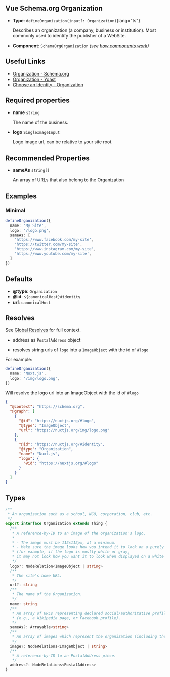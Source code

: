 ## Vue Schema.org Organization

- **Type**: `defineOrganization(input?: Organization)`{lang="ts"}

  Describes an organization (a company, business or institution). Most commonly used to identify the publisher of a WebSite.

- **Component**: `SchemaOrgOrganization` _(see [how components work](/components/))_

## Useful Links

- [Organization - Schema.org](https://schema.org/Organization)
- [Organization - Yoast](https://developer.yoast.com/features/schema/pieces/organization)
- [Choose an Identity - Organization](/guide/guides/identity.html#organization)

## Required properties

- **name** `string`

  The name of the business.

- **logo** `SingleImageInput`

  Logo image url, can be relative to your site root.

## Recommended Properties

- **sameAs**  `string[]`

  An array of URLs that also belong to the Organization

## Examples

### Minimal

```ts
defineOrganization({
  name: 'My Site',
  logo: '/logo.png',
  sameAs: [
    'https://www.facebook.com/my-site',
    'https://twitter.com/my-site',
    'https://www.instagram.com/my-site',
    'https://www.youtube.com/my-site',
  ]
})
```

## Defaults

- **@type**: `Organization`
- **@id**: `${canonicalHost}#identity`
- **url**: `canonicalHost`

## Resolves

See [Global Resolves](/guide/how-it-works.html#global-resolves) for full context.

- address as `PostalAddress` object

- resolves string urls of `logo` into a `ImageObject` with the id of `#logo`

For example:

```ts
defineOrganization({
  name: 'Nuxt.js',
  logo: '/img/logo.png',
})
```

Will resolve the logo url into an ImageObject with the id of `#logo`

```json
{
  "@context": "https://schema.org",
  "@graph": [
    {
      "@id": "https://nuxtjs.org/#logo",
      "@type": "ImageObject",
      "url": "https://nuxtjs.org/img/logo.png"
    },
    {
      "@id": "https://nuxtjs.org/#identity",
      "@type": "Organization",
      "name": "Nuxt.js",
      "logo": {
        "@id": "https://nuxtjs.org/#logo"
      }
    }
  ]
}
```

## Types

```ts
/**
 * An organization such as a school, NGO, corporation, club, etc.
 */
export interface Organization extends Thing {
  /**
   * A reference-by-ID to an image of the organization's logo.
   *
   * - The image must be 112x112px, at a minimum.
   * - Make sure the image looks how you intend it to look on a purely white background
   * (for example, if the logo is mostly white or gray,
   * it may not look how you want it to look when displayed on a white background).
   */
  logo?: NodeRelation<ImageObject | string>
  /**
   * The site's home URL.
   */
  url?: string
  /**
   * The name of the Organization.
   */
  name: string
  /**
   * An array of URLs representing declared social/authoritative profiles of the organization
   * (e.g., a Wikipedia page, or Facebook profile).
   */
  sameAs?: Arrayable<string>
  /**
   * An array of images which represent the organization (including the logo ), referenced by ID.
   */
  image?: NodeRelations<ImageObject | string>
  /**
   * A reference-by-ID to an PostalAddress piece.
   */
  address?: NodeRelations<PostalAddress>
}
```
